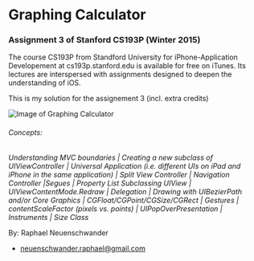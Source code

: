 # Graphing Calculator
### Assignment 3 of Stanford CS193P (Winter 2015)
The course CS193P from Standford University for iPhone-Application Developement at cs193p.stanford.edu is available for free on iTunes. Its lectures are interspersed with assignments designed to deepen the understanding of iOS.

This is my solution for the assignement 3 (incl. extra credits)

![Image of Graphing Calculator](https://cloud.githubusercontent.com/assets/11804885/9836532/b08507fa-5a1d-11e5-89d3-b0508f5f4a70.png) 
###### Concepts:
*Understanding MVC boundaries | Creating a new subclass of UIViewController | Universal Application (i.e. different UIs on iPad and iPhone in the same application) | Split View Controller | Navigation Controller |Segues | Property List  Subclassing UIView | UIViewContentMode.Redraw | Delegation | Drawing with UIBezierPath and/or Core Graphics | CGFloat/CGPoint/CGSize/CGRect | Gestures | contentScaleFactor (pixels vs. points) | UIPopOverPresentation | Instruments | Size Class*

By: Raphael Neuenschwander
- neuenschwander.raphael@gmail.com
